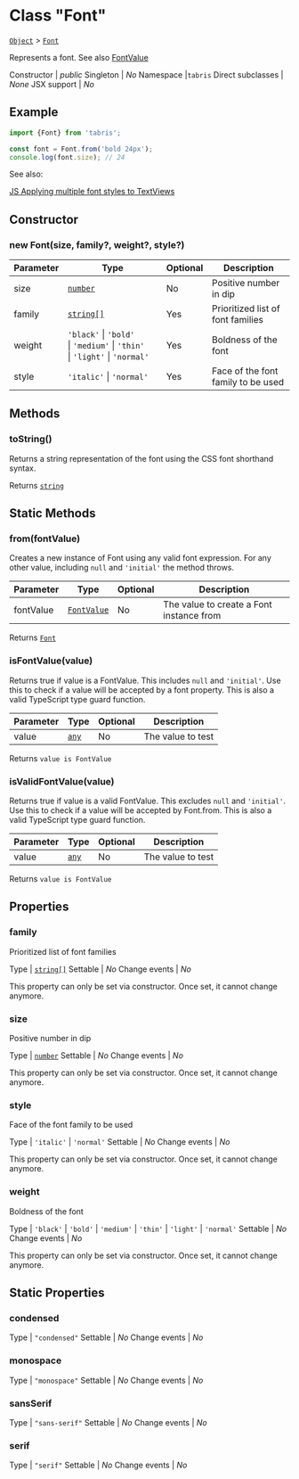 ---
---
# Class "Font"

<span style="white-space:nowrap;">[`Object`](https://developer.mozilla.org/en-US/docs/Web/JavaScript/Reference/Global_Objects/Object)</span> > <span style="white-space:nowrap;">[`Font`](Font.md)</span>

Represents a font. See also [FontValue](../types.html#fontvalue)


Constructor | *public*
Singleton | *No*
Namespace |`tabris`
Direct subclasses | *None*
JSX support | *No*


## Example
```js
import {Font} from 'tabris';

const font = Font.from('bold 24px');
console.log(font.size); // 24
```

See also:
  
[<span class='language js'>JS</span> Applying multiple font styles to TextViews](https://playground.tabris.com/?gitref=v3.1.0&snippet=textview-font-bundled.js)

## Constructor

### new Font(size, family?, weight?, style?)

Parameter|Type|Optional|Description
-|-|-|-
size | <span style="white-space:nowrap;">[`number`](https://developer.mozilla.org/en-US/docs/Web/JavaScript/Data_structures#Number_type)</span> | No | Positive number in dip
family | <span style="white-space:nowrap;">[`string[]`](https://developer.mozilla.org/en-US/docs/Web/JavaScript/Data_structures#String_type)</span> | Yes | Prioritized list of font families
weight | <span style="white-space:nowrap;">`'black'` \| `'bold'` \| `'medium'` \| `'thin'` \| `'light'` \| `'normal'`</span> | Yes | Boldness of the font
style | <span style="white-space:nowrap;">`'italic'` \| `'normal'`</span> | Yes | Face of the font family to be used

## Methods

### toString()



Returns a string representation of the font using the CSS font shorthand syntax.

Returns <span style="white-space:nowrap;">[`string`](https://developer.mozilla.org/en-US/docs/Web/JavaScript/Data_structures#String_type)</span>

## Static Methods

### from(fontValue)



Creates a new instance of Font using any valid font expression. For any other value, including `null` and `'initial'` the method throws.


Parameter|Type|Optional|Description
-|-|-|-
fontValue | <span style="white-space:nowrap;">[`FontValue`](../types.md#fontvalue)</span> | No | The value to create a Font instance from


Returns <span style="white-space:nowrap;">[`Font`](Font.md)</span>

### isFontValue(value)



Returns true if value is a FontValue. This includes `null` and `'initial'`. Use this to check if a value will be accepted by a font property. This is also a valid TypeScript type guard function.


Parameter|Type|Optional|Description
-|-|-|-
value | <span style="white-space:nowrap;">[`any`](https://www.typescriptlang.org/docs/handbook/basic-types.html#any)</span> | No | The value to test


Returns <span style="white-space:nowrap;">`value is FontValue`</span>

### isValidFontValue(value)



Returns true if value is a valid FontValue. This excludes `null` and `'initial'`. Use this to check if a value will be accepted by Font.from. This is also a valid TypeScript type guard function.


Parameter|Type|Optional|Description
-|-|-|-
value | <span style="white-space:nowrap;">[`any`](https://www.typescriptlang.org/docs/handbook/basic-types.html#any)</span> | No | The value to test


Returns <span style="white-space:nowrap;">`value is FontValue`</span>


## Properties

### family


Prioritized list of font families

Type | <span style="white-space:nowrap;">[`string[]`](https://developer.mozilla.org/en-US/docs/Web/JavaScript/Data_structures#String_type)</span>
Settable | *No*
Change events | *No*




This property can only be set via constructor. Once set, it cannot change anymore.



### size


Positive number in dip

Type | <span style="white-space:nowrap;">[`number`](https://developer.mozilla.org/en-US/docs/Web/JavaScript/Data_structures#Number_type)</span>
Settable | *No*
Change events | *No*




This property can only be set via constructor. Once set, it cannot change anymore.



### style


Face of the font family to be used

Type | <span style="white-space:nowrap;">`'italic'` \| `'normal'`</span>
Settable | *No*
Change events | *No*




This property can only be set via constructor. Once set, it cannot change anymore.



### weight


Boldness of the font

Type | <span style="white-space:nowrap;">`'black'` \| `'bold'` \| `'medium'` \| `'thin'` \| `'light'` \| `'normal'`</span>
Settable | *No*
Change events | *No*




This property can only be set via constructor. Once set, it cannot change anymore.



## Static Properties

### condensed



Type | <span style="white-space:nowrap;">`"condensed"`</span>
Settable | *No*
Change events | *No*




### monospace



Type | <span style="white-space:nowrap;">`"monospace"`</span>
Settable | *No*
Change events | *No*




### sansSerif



Type | <span style="white-space:nowrap;">`"sans-serif"`</span>
Settable | *No*
Change events | *No*




### serif



Type | <span style="white-space:nowrap;">`"serif"`</span>
Settable | *No*
Change events | *No*




